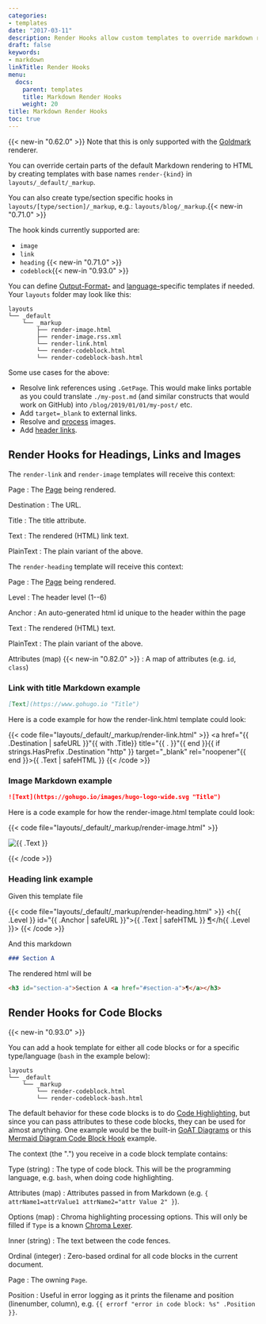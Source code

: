 ```yaml
---
categories:
- templates
date: "2017-03-11"
description: Render Hooks allow custom templates to override markdown rendering functionality.
draft: false
keywords:
- markdown
linkTitle: Render Hooks
menu:
  docs:
    parent: templates
    title: Markdown Render Hooks
    weight: 20
title: Markdown Render Hooks
toc: true
---
```


{{< new-in "0.62.0" >}} Note that this is only supported with the [Goldmark](/getting-started/configuration-markup#goldmark) renderer.

You can override certain parts of the default Markdown rendering to HTML by creating templates with base names `render-{kind}` in `layouts/_default/_markup`.

You can also create type/section specific hooks in `layouts/[type/section]/_markup`, e.g.: `layouts/blog/_markup`.{{< new-in "0.71.0" >}}

The hook kinds currently supported are:

* `image`
* `link`
* `heading` {{< new-in "0.71.0" >}}
* `codeblock`{{< new-in "0.93.0" >}}

You can define [Output-Format-](/templates/output-formats) and [language-](/content-management/multilingual/)specific templates if needed. Your `layouts` folder may look like this:

```goat { class="black f7" }
layouts
└── _default
    └── _markup
        ├── render-image.html
        ├── render-image.rss.xml
        └── render-link.html
        └── render-codeblock.html
        └── render-codeblock-bash.html
```

Some use cases for the above:

* Resolve link references using `.GetPage`. This would make links portable as you could translate `./my-post.md` (and similar constructs that would work on GitHub) into `/blog/2019/01/01/my-post/` etc.
* Add `target=_blank` to external links.
* Resolve and [process](/content-management/image-processing/) images.
* Add [header links](https://remysharp.com/2014/08/08/automatic-permalinks-for-blog-posts).

## Render Hooks for Headings, Links and Images

The `render-link` and `render-image` templates will receive this context:

Page
: The [Page](/variables/page/) being rendered.

Destination
: The URL.

Title
: The title attribute.

Text
: The rendered (HTML) link text.

PlainText
: The plain variant of the above.

The `render-heading` template will receive this context:

Page
: The [Page](/variables/page/) being rendered.

Level
: The header level (1--6)

Anchor
: An auto-generated html id unique to the header within the page

Text
: The rendered (HTML) text.

PlainText
: The plain variant of the above.

Attributes (map) {{< new-in "0.82.0" >}}
: A map of attributes (e.g. `id`, `class`)

### Link with title Markdown example

```md
[Text](https://www.gohugo.io "Title")
```

Here is a code example for how the render-link.html template could look:

{{< code file="layouts/_default/_markup/render-link.html" >}}
<a href="{{ .Destination | safeURL }}"{{ with .Title}} title="{{ . }}"{{ end }}{{ if strings.HasPrefix .Destination "http" }} target="_blank" rel="noopener"{{ end }}>{{ .Text | safeHTML }}</a>
{{< /code >}}

### Image Markdown example

```md
![Text](https://gohugo.io/images/hugo-logo-wide.svg "Title")
```

Here is a code example for how the render-image.html template could look:

{{< code file="layouts/_default/_markup/render-image.html" >}}
<p class="md__image">
  <img src="{{ .Destination | safeURL }}" alt="{{ .Text }}" {{ with .Title}} title="{{ . }}"{{ end }} />
</p>
{{< /code >}}

### Heading link example

Given this template file

{{< code file="layouts/_default/_markup/render-heading.html" >}}
<h{{ .Level }} id="{{ .Anchor | safeURL }}">{{ .Text | safeHTML }} <a href="#{{ .Anchor | safeURL }}">¶</a></h{{ .Level }}>
{{< /code >}}

And this markdown

```md
### Section A
```

The rendered html will be

```html
<h3 id="section-a">Section A <a href="#section-a">¶</a></h3>
```

## Render Hooks for Code Blocks

{{< new-in "0.93.0" >}}

You can add a hook template for either all code blocks or for a specific type/language (`bash` in the example below):

```goat { class="black f7" }
layouts
└── _default
    └── _markup
        └── render-codeblock.html
        └── render-codeblock-bash.html
```

The default behavior for these code blocks is to do [Code Highlighting](/content-management/syntax-highlighting/#highlighting-in-code-fences), but since you can pass attributes to these code blocks, they can be used for almost anything. One example would be the built-in [GoAT Diagrams](/content-management/diagrams/#goat-diagrams-ascii) or this [Mermaid Diagram Code Block Hook](/content-management/diagrams/#mermaid-diagrams) example.

The context (the ".") you receive in a code block template contains:

Type (string)
: The type of code block. This will be the programming language, e.g. `bash`, when doing code highlighting.

Attributes (map)
: Attributes passed in from Markdown (e.g. `{ attrName1=attrValue1 attrName2="attr Value 2" }`).

Options (map)
: Chroma highlighting processing options. This will only be filled if `Type` is a known [Chroma Lexer](/content-management/syntax-highlighting/#list-of-chroma-highlighting-languages).

Inner (string)
: The text between the code fences.

Ordinal (integer)
: Zero-based ordinal for all code blocks in the current document.

Page
: The owning `Page`.

Position
: Useful in error logging as it prints the filename and position (linenumber, column), e.g. `{{ errorf "error in code block: %s" .Position }}`.
